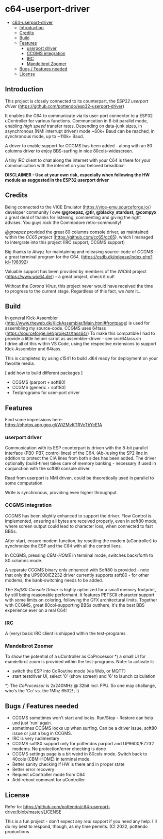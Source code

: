 # c64-userport-driver

- [c64-userport-driver](#c64-userport-driver)
  - [Introduction](#introduction)
  - [Credits](#credits)
  - [Build](#build)
  - [Features](#features)
    - [userport driver](#userport-driver)
    - [CCGMS integration](#ccgms-integration)
    - [IRC](#irc)
    - [Mandelbrot Zoomer](#mandelbrot-zoomer)
  - [Bugs / Features needed](#bugs--features-needed)
  - [License](#license)

## Introduction
This project is closely connected to its counterpart, the *ESP32 userport driver* (https://github.com/pottendo/esp32-userport-driver)

It enables the C64 to communicate via its user-port connector to a ESP32 uController for various functions.
Communcation in 8-bit parallel mode, enabling *high speed* transfer rates. Depending on data-junk sizes, in asynchronous (NMI interrupt driven) mode ~60k+ Baud can be reached, in synchronous mode, up to ~110k+ Baud.

A driver to enable support for CCGMS has been added - along with an 80 columns driver to enjoy BBS-surfing in nice 80cols-widescreen.

A tiny IRC client to chat along the internet with your C64 is there for your communication with the internet on your beloved breadbox!

**DISCLAIMER - Use at your own risk, especially when following the HW module as suggested in the ESP32 userport driver**

## Credits

Being connected to the VICE Emulator (https://vice-emu.sourceforge.io/) developer community I owe **@groepaz, @tlr, @blacky_stardust, @compyx** a great deal of thanks for listening, commenting and giving the right advises. You guys rock the Commodore retro-community!

*@groepaz* provided the great 80 columns console driver, as maintained within the *CC65 project* (https://github.com/cc65/cc65), which I managed to intergrate into this project (IRC support, CCGMS support)

Big thanks to *Alwyz* for maintaining and releasing source-code of *CCGMS* - a great terminal program for the C64. (https://csdb.dk/release/index.php?id=198392)

Valuable support has been provided by members of the *WiC64* project (https://www.wic64.de/) - a great project, check it out!

Without the *Corona Virus*, this project never would have received the time to progress to the current stage. Regardless of this fact, we *hate* it... 

## Build

In general Kick-Assembler (http://www.theweb.dk/KickAssembler/Main.html#frontpage) is used for assembling my source-code.
CCGMS uses 64tass (https://sourceforge.net/projects/tass64/)
To make this compatible I had to provide a little helper script as assembler-driver - see src/64tass.sh<br>
I drive all of this within VS Code, using the respective extensions to support Kick-Assembler and 64tass.

This is completed by using c1541 to build .d64 ready for deployment on your favorite media.

[ add how to build different packages ]
- CCGMS (parport + soft80)
- CCGMS (generic + soft80)
- Testprograms for user-port driver

## Features

Find some impressions here: https://photos.app.goo.gl/WtZMvKTRVcTbYcE1A

### userport driver
Communication with its ESP counterpart is driven with the 8-bit parallel interface (PB0-PB7, control lines) of the C64. (Ab-)using the SP2 line in addtion to protect the CIA lines from both sides has been added. The driver optionally (build-time) takes care of memory banking - necessary if used in conjunction with the soft80 console driver.

Read from userport is NMI driven, could be theoretically used in parallel to some computation.

Write is synchronous, providing even higher throughput.

### CCGMS integration
*CCGMS* has been slightly enhanced to support the driver. Flow Control is implemented, ensuring all bytes are received properly, even in soft80 mode, where screen output could lead to character loss, when connected to fast BBSs.

After start, ensure modem function, by resetting the modem (uController) to synchronize the ESP and the C64 with all the control liens.

In CCGMS, pressing *CBM-HOME* in terminal mode, switches back/forth to 80 columns mode.

A separate CCGMS binary only enhanced with Soft80 is provided - note that only the UP9600/EZ232 driver currently supports soft80 - for other modems, the bank-switching needs to be added.

The *Soft80 Console Driver* is highly optimized for a small memory footprint, by still being reasonable performant. It features PETSCII character support with some limits on coloring, following the GFX architectural limits. Together with CCGMS, great 80col-supporting BBSs outthere, it's the best BBS experience ever on a real C64!

### IRC
A (very) basic IRC client is shipped within the test-programs.

### Mandelbrot Zoomer

To show the potential of a uController as CoProcessor *) a small UI for mandelbrot zoom is provided within the test-programs. Note: to activate it:
- switch the ESP into CoRoutine mode (via Web, or MQTT)
- start testdriver UI, select '0' (show screen) and '6' to launch calculation

*) The *CoProcessor* is 2x240MHz @ 32bit incl. FPU. So one may challange, who's the 'Co' vs. the 1Mhz 6502! ;-)

## Bugs / Features needed
- CCGMS sometimes won't start and locks. Run/Stop - Restore can help und just 'run' again. 
- sometimes CCGMS locks up when surfing. Can be a driver issue, soft80 issue or just a bug in CCGMS.
- IRC is very rudimentary
- CCGMS soft80 support only for pottendos parport and UP9600/EZ232 modems. No protection/error checking is done
- CCGMS settings page is a bit weird in 80cols mode. Switch back to 40cols (CBM-HOME) in terminal mode.
- Better sanity checking if HW is there and in proper state
- Better error recovery
- Request uController mode from C64
- Add reboot commant for uController

## License

Refer to: https://github.com/pottendo/c64-userport-driver/blob/master/LICENSE

This is a fun project - don't expect any *real* support if you need any help. I'll do my best to respond, though, as my time permits.
(C) 2022, pottendo productions
